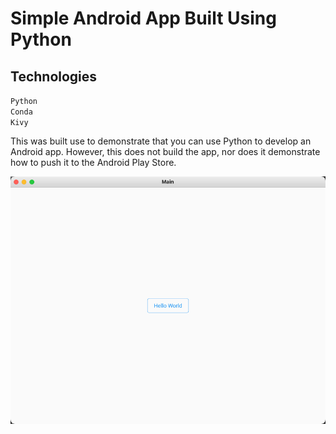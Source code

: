 # Simple Android App Built Using Python

## Technologies
`Python` <br>
`Conda` <br>
`Kivy`

This was built use to demonstrate that you can use Python to develop an Android app. However, this does not build the app, nor does it demonstrate how to push it to the Android Play Store. 

![android-image.png](android-image.png)